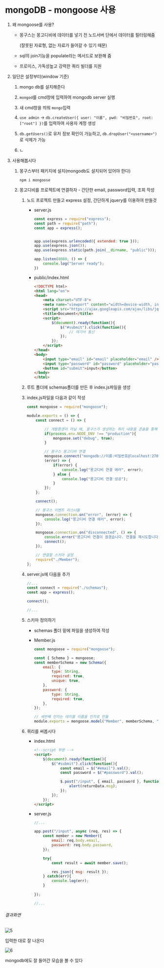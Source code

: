 # mongoDB - mongoose 사용

1. 왜 mongoose를 사용?

   * 몽구스는 몽고디비에 데이터를 넣기 전 노드서버 단에서 데이터를 필터링해줌

     (잘못된 자료형, 없는 자료가 들어갈 수 있기 때문)

   * sql의 join기능을 populate라는 메서드로 보완해 줌

   * 프로미스, 가독성높고 강력한 쿼리 빌더를 지원



2. 일단은 설정부터(window 기준)

   1. mongo db를 설치해준다

      

   2. `mongod`를 cmd창에 입력하여 mongodb server 실행

      

   3. 새 cmd창을 띄워 `mongo`입력

      

   4. `use admin` -> `db.createUser({ user: "이름", pwd: "비밀번호", root:["root"] })`를 입력하여 사용자 계정 생성

      

   5. `db.getUsers()`로 유저 정보 확인이 가능하고, `db.dropUser("<username>")`로 삭제가 가능

      

   6. ㄴ

   

3. 사용해봅시다 

   1. 몽구스부터 패키지에 설치(mongodb도 설치되어 있어야 한다)

      `npm i mongoose`

      

   2. 몽고디비를 프로젝트에 연결하자 - 간단한 email, password입력, 조회 작성

      1. 노드 프로젝트 만들고 express 설정, 간단하게 jquery를 이용하여 만들것

         * server.js

           ```javascript
           const express = require("express");
           const path = require("path");
           const app = express();
           
           
           app.use(express.urlencoded({ extended: true }));
           app.use(express.json());
           app.use(express.static(path.join(__dirname, "public")));
           
           app.listen(8080, () => {
               console.log("Server ready");
           })
           ```

           

         * public/index.html

           ```html
           <!DOCTYPE html>
           <html lang="en">
           <head>
               <meta charset="UTF-8">
               <meta name="viewport" content="width=device-width, initial-scale=1.0">
               <script src="https://ajax.googleapis.com/ajax/libs/jquery/3.4.1/jquery.min.js"></script>
               <title>Document</title>
               <script>
                   $(document).ready(function(){
                       $("#submit").click(function(){
                           // 여기서 통신
                       });
                   });
               </script>
           </head>
           <body>
               <input type="email" id="email" placeholder="email" />
               <input type="password" id="password" placeholder="password" />
               <button id="submit">input</button>
           </body>
           </html>
           ```

           

      2. 루트 폴더에 schemas폴더를 만든 후 index.js파일을 생성

         

      3. index.js파일을 다음과 같이 작성

         ```javascript
         const mongoose = require("mongoose");
         
         module.exports = () => {
             const connect = () => {
         
                 // 개발환경이 아닐 때, 몽구스가 생성하는 쿼리 내용을 콘솔을 통해 확인
                 if(process.env.NODE_ENV !== "production"){
                     mongoose.set("debug", true);
                 }
         
                 // 몽구스 몽고디비 연결
                 mongoose.connect("mongodb://이름:비밀번호@localhost:27017/admin", {dbName: "member"}, 
                 (error) => {
                     if(error) {
                         console.log("몽고디비 연결 에러", error);
                     } else {
                         console.log("몽고디비 연결 성공");
                     }
                 });
             };
         
             connect();
         
             // 몽구스 이벤트 리스너들
             mongoose.connection.on("error", (error) => {
                 console.log("몽고디비 연결 에러", error);
             });
         
             mongoose.connection.on("disconnected", () => {
                 console.error("몽고디비 연결이 끊겼습니다. 연결을 재시도합니다.");
                 connect();
             });
         
             // 연결할 스키마 설정
             require("./Member");
         };
         ```

         

      4. server.js에 다음을 추가

         ```javascript
         //...
         const connect = require("./schemas");
         const app = express();
         
         connect();
         
         //...
         ```

         

      5. 스키마 정의하기

         * schemas 폴더 밑에 파일을 생성하여 작성

         * Member.js

           ```javascript
           const mongoose = require("mongoose");
           
           const { Schema } = mongoose;
           const memberSchema = new Schema({
               email: {
                   type: String,
                   required: true,
                   unique: true,
               },
               password: {
                   type: String,
                   required: true,
               },
           });
           
           // 세번째 인자는 테이블 이름을 인자로 만듦
           module.exports = mongoose.model("Member", memberSchema, "Member");
           ```

         

      6. 쿼리를 써봅시다

         * index.html

           ```html
           <!--script 부분 -->
           <script>
               $(document).ready(function(){
                   $("#submit").click(function(){
                       const email = $("#email").val();
                       const password = $("#password").val();
           
                       $.post("/input", { email, password }, function(returnData){
                           alert(returnData.msg);
                       });
                   });
               });
           </script>
           ```

           

         * server.js

           ```javascript
           //...
           
           app.post("/input", async (req, res) => {
               const member = new Member({
                   email: req.body.email,
                   password: req.body.password,
               });
           
               try{
                   const result = await member.save();
           
                   res.json({ msg: result });
               } catch(err){
                   console.log(err);
               }
               
           });
           
           //...
           ```



###### 결과화면

![5](https://user-images.githubusercontent.com/20276476/77947932-99283f00-72ff-11ea-955c-372ce17fc302.png)

입력한 대로 잘 나온다



![6](https://user-images.githubusercontent.com/20276476/77948041-bfe67580-72ff-11ea-827d-35cd847a837b.png)

mongodb에도 잘 들어간 모습을 볼 수 있다







